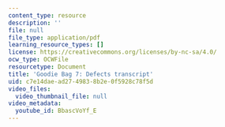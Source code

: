 ```yaml
---
content_type: resource
description: ''
file: null
file_type: application/pdf
learning_resource_types: []
license: https://creativecommons.org/licenses/by-nc-sa/4.0/
ocw_type: OCWFile
resourcetype: Document
title: 'Goodie Bag 7: Defects transcript'
uid: c7e14dae-ad27-4983-8b2e-0f5928c78f5d
video_files:
  video_thumbnail_file: null
video_metadata:
  youtube_id: BbascVoYf_E
---
```

